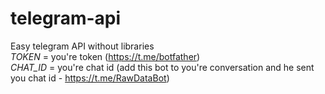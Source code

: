 # telegram-api
Easy telegram API without libraries<br>
*TOKEN* = you're token (https://t.me/botfather)<br>
*CHAT_ID* = you're chat id (add this bot to you're conversation and he sent you chat id - https://t.me/RawDataBot)
